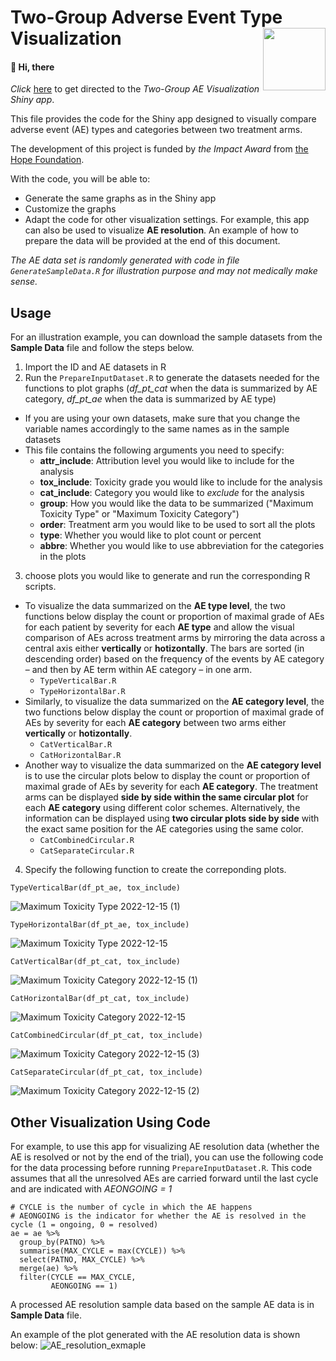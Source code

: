 # Two-Group Adverse Event Type Visualization <img src="https://user-images.githubusercontent.com/75338470/207113593-46e66aff-74f6-43fc-b543-a9cd736c6cc3.png" align="right" width="100"/>


#### :wave: Hi, there

*Click* [here](https://wf2213.shinyapps.io/AEShinyApp_TwoGroup/) to get directed to the *Two-Group AE Visualization Shiny app*.

This file provides the code for the Shiny app designed to visually compare adverse event (AE) types and categories between two treatment arms. 

The development of this project is funded by *the Impact Award* from [the Hope Foundation](https://thehopefoundation.org/funding-opportunities/#:~:text=The%20SWOG%2FHope%20Impact%20Award,conceptual%20stages%20of%20these%20projects.).

With the code, you will be able to:

* Generate the same graphs as in the Shiny app
* Customize the graphs 
* Adapt the code for other visualization settings. For example, this app can also be used to visualize **AE resolution**. An example of how to prepare the data will be provided at the end of this document.

*The AE data set is randomly generated with code in file `GenerateSampleData.R` for illustration purpose and may not medically make sense.*

## Usage

For an illustration example, you can download the sample datasets from the **Sample Data** file and follow the steps below.

1. Import the ID and AE datasets in R
2. Run the `PrepareInputDataset.R` to generate the datasets needed for the functions to plot graphs (*df_pt_cat* when the data is summarized by AE category, *df_pt_ae* when the data is summarized by AE type)
  * If you are using your own datasets, make sure that you change the variable names accordingly to the same names as in the sample datasets
  * This file contains the following arguments you need to specify:
    * **attr_include**: Attribution level you would like to include for the analysis
    * **tox_include**: Toxicity grade you would like to include for the analysis
    * **cat_include**: Category you would like to *exclude* for the analysis
    * **group**: How you would like the data to be summarized ("Maximum Toxicity Type" or "Maximum Toxicity Category")
    * **order**: Treatment arm you would like to be used to sort all the plots
    * **type**: Whether you would like to plot count or percent
    * **abbre**: Whether you would like to use abbreviation for the categories in the plots
3. choose plots you would like to generate and run the corresponding R scripts.
 * To visualize the data summarized on the **AE type level**, the two functions below display the count or proportion of maximal grade of AEs for each patient by severity for each **AE type** and allow the visual comparison of AEs across treatment arms by mirroring the data across a central axis either **vertically** or **hotizontally**. The bars are sorted (in descending order) based on the frequency of the events by AE category – and then by AE term within AE category – in one arm.
    * `TypeVerticalBar.R`
    * `TypeHorizontalBar.R` 
 * Similarly, to visualize the data summarized on the **AE category level**, the two functions below display the count or proportion of maximal grade of AEs by severity for each **AE category** between two arms either **vertically** or **hotizontally**.
    * `CatVerticalBar.R`
    * `CatHorizontalBar.R`
 * Another way to visualize the data summarized on the **AE category level** is to use the circular plots below to display the count or proportion of maximal grade of AEs by severity for each **AE category**. The treatment arms can be displayed **side by side within the same circular plot** for each **AE category** using different color schemes.  Alternatively, the information can be displayed using **two circular plots side by side** with the exact same position for the AE categories using the same color.
    * `CatCombinedCircular.R`
    * `CatSeparateCircular.R`

4. Specify the following function to create the correponding plots. 

```
TypeVerticalBar(df_pt_ae, tox_include)
```
![Maximum Toxicity Type 2022-12-15 (1)](https://user-images.githubusercontent.com/75338470/207946361-1d1a67c8-d461-41e4-813e-ef1e74381cdd.png)

 ```
 TypeHorizontalBar(df_pt_ae, tox_include)
 ```
![Maximum Toxicity Type 2022-12-15](https://user-images.githubusercontent.com/75338470/207946385-641b62a2-7d5d-42e4-b4a0-ec79b2f196ae.png)

```
CatVerticalBar(df_pt_cat, tox_include)
```
![Maximum Toxicity Category 2022-12-15 (1)](https://user-images.githubusercontent.com/75338470/207946265-1fd56140-dfe0-4f05-ab99-5851015d0ea7.png)

```
CatHorizontalBar(df_pt_cat, tox_include)
```
![Maximum Toxicity Category 2022-12-15](https://user-images.githubusercontent.com/75338470/207946317-9775329e-9075-4a5e-88d9-f242d02e1326.png)

```
CatCombinedCircular(df_pt_cat, tox_include)
```
![Maximum Toxicity Category 2022-12-15 (3)](https://user-images.githubusercontent.com/75338470/207946142-f534fbff-a17d-442b-a7ff-7bacf4d1c42e.png)

```
CatSeparateCircular(df_pt_cat, tox_include)
```
![Maximum Toxicity Category 2022-12-15 (2)](https://user-images.githubusercontent.com/75338470/207946215-7ae24d3f-d050-4c61-bcfb-0dee113bbfd2.png)

## Other Visualization Using Code

For example, to use this app for visualizing AE resolution data (whether the AE is resolved or not by the end of the trial), you can use the following code for the data processing before running `PrepareInputDataset.R`. This code assumes that all the unresolved AEs are carried forward until the last cycle and are indicated with *AEONGOING = 1*

```
# CYCLE is the number of cycle in which the AE happens
# AEONGOING is the indicator for whether the AE is resolved in the cycle (1 = ongoing, 0 = resolved)
ae = ae %>%
  group_by(PATNO) %>%
  summarise(MAX_CYCLE = max(CYCLE)) %>%
  select(PATNO, MAX_CYCLE) %>%
  merge(ae) %>%
  filter(CYCLE == MAX_CYCLE,
         AEONGOING == 1)
```

A processed AE resolution sample data based on the sample AE data is in **Sample Data** file.

An example of the plot generated with the AE resolution data is shown below:
![AE_resolution_exmaple](https://user-images.githubusercontent.com/75338470/208353381-badb2810-0bd2-452e-a430-0d2cf84b81e1.png)
